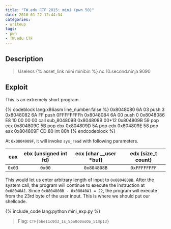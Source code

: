 ```yaml
---
title: "TW.edu CTF 2015: mini (pwn 50)"
date: 2016-01-22 12:44:34
categories:
- writeup
tags:
- pwn
- TW.edu CTF
---
```


## Description

> Useless {% asset_link mini minibin %}
> nc 10.second.ninja 9090

## Exploit

This is an extremely short program.

{% codeblock lang:x86asm line_number:false %}
0x8048080 6A 03            push    3
0x8048082 6A FF            push    0FFFFFFFFh
0x8048084 6A 00            push    0
0x8048086 E8 10 00 00 00   call    sub_804809B
0x804808B 00*12
0x804809B 59               pop     ecx
0x804809C 5B               pop     ebx
0x804809D 5A               pop     edx
0x804809E 58               pop     eax
0x804809F CD 80            int     80h
{% endcodeblock %}

At `0x0804909F`, it will invoke `sys_read` with following parameters.

|eax|ebx (unsigned int fd)|ecx (char __user *buf)|edx (size_t count)|
|:---:|:---:|:---:|:---:|
|`0x03`|`0x00`|`0x804808B`|`0xFFFFFFFF`|

This would let us enter arbitrary length of input to `0x0804808B`. After the system call, the program will continue to execute the instruction at `0x08040A1`. Since `0x0804808B - 0x08040A1 = 22`, the program will execute from the 23rd byte of the user input. This is where we should put our shellcode.

{% include_code lang:python mini_exp.py %}

> Flag: `CTF{5he11c0d3_1s_Soo0o0ooOo_51mp13}`
